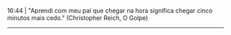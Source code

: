 16:44 | "Aprendi com meu pai que chegar na hora significa chegar cinco minutos mais cedo." (Christopher Reich, O Golpe)

---
